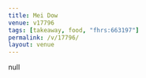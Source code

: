 ```yaml
---
title: Mei Dow
venue: v17796
tags: [takeaway, food, "fhrs:663197"]
permalink: /v/17796/
layout: venue
---
```

null